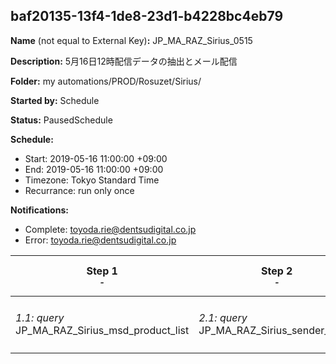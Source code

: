 ## baf20135-13f4-1de8-23d1-b4228bc4eb79

**Name** (not equal to External Key)**:** JP_MA_RAZ_Sirius_0515

**Description:** 5月16日12時配信データの抽出とメール配信

**Folder:** my automations/PROD/Rosuzet/Sirius/

**Started by:** Schedule

**Status:** PausedSchedule

**Schedule:**

* Start: 2019-05-16 11:00:00 +09:00
* End: 2019-05-16 11:00:00 +09:00
* Timezone: Tokyo Standard Time
* Recurrance: run only once

**Notifications:**

* Complete: toyoda.rie@dentsudigital.co.jp
* Error: toyoda.rie@dentsudigital.co.jp

| Step 1<br>_<small>-</small>_ | Step 2<br>_<small>-</small>_ | Step 3<br>_<small>-</small>_ | Step 4<br>_<small>-</small>_ |
| --- | --- | --- | --- |
| _1.1: query_<br>JP_MA_RAZ_Sirius_msd_product_list | _2.1: query_<br>JP_MA_RAZ_Sirius_sender_0515 | _3.1: wait_<br>12:00 午後 | _4.1: emailSend_<br>JP_MA_RAZ_Sirius_20190515 |
